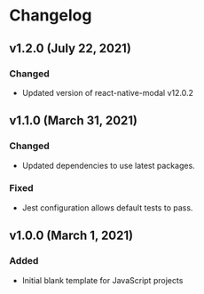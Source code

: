 # Changelog

## v1.2.0 (July 22, 2021)

### Changed
- Updated version of react-native-modal v12.0.2

## v1.1.0 (March 31, 2021)

### Changed
-   Updated dependencies to use latest packages.

### Fixed
-   Jest configuration allows default tests to pass.

## v1.0.0 (March 1, 2021)

### Added
-   Initial blank template for JavaScript projects